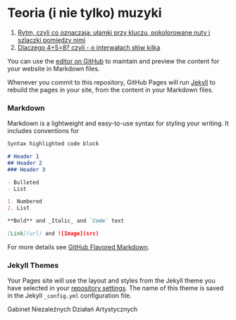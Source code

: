 # Teoria (i nie tylko) muzyki


1. [Rytm, czyli co oznaczają: ułamki przy kluczu, pokolorowane nuty i szlaczki pomiędzy nimi](rytm.md)
2. [ Dlaczego 4+5=8? czyli - o interwałach słów kilka](intervals.md)













You can use the [editor on GitHub](https://github.com/raven-wing/gnida-teoria-muzyki/edit/master/index.md) to maintain and preview the content for your website in Markdown files.

Whenever you commit to this repository, GitHub Pages will run [Jekyll](https://jekyllrb.com/) to rebuild the pages in your site, from the content in your Markdown files.

### Markdown

Markdown is a lightweight and easy-to-use syntax for styling your writing. It includes conventions for

```markdown
Syntax highlighted code block

# Header 1
## Header 2
### Header 3

- Bulleted
- List

1. Numbered
2. List

**Bold** and _Italic_ and `Code` text

[Link](url) and ![Image](src)
```

For more details see [GitHub Flavored Markdown](https://guides.github.com/features/mastering-markdown/).

### Jekyll Themes

Your Pages site will use the layout and styles from the Jekyll theme you have selected in your [repository settings](https://github.com/raven-wing/gnida-teoria-muzyki/settings). The name of this theme is saved in the Jekyll `_config.yml` configuration file.


Gabinet Niezależnych Działań Artystycznych
